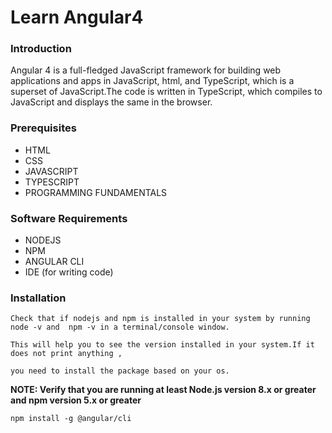 # Learn Angular4

### Introduction
Angular 4 is a full-fledged JavaScript framework for building web applications and apps in JavaScript, html, and TypeScript, which is a superset of JavaScript.The code is written in TypeScript, which compiles to JavaScript and displays the same in the browser.

### Prerequisites

* HTML
* CSS
* JAVASCRIPT
* TYPESCRIPT
* PROGRAMMING FUNDAMENTALS

### Software Requirements
* NODEJS
* NPM
* ANGULAR CLI
* IDE (for writing code)


### Installation



```console
Check that if nodejs and npm is installed in your system by running node -v and  npm -v in a terminal/console window.

This will help you to see the version installed in your system.If it does not print anything ,

you need to install the package based on your os.
```

**NOTE: Verify that you are running at least Node.js version 8.x or greater and npm version 5.x or greater**

```console
npm install -g @angular/cli
```
